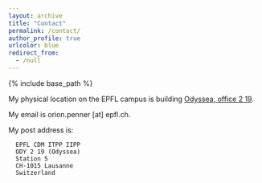 ```yaml
---
layout: archive
title: "Contact"
permalink: /contact/
author_profile: true
urlcolor: blue
redirect_from:
  - /null
---
```


{% include base_path %}

My physical location on the EPFL campus is building [Odyssea, office 2 19](https://map.epfl.ch/theme/generalite_thm_plan_public?dim_floor=2&lang=en&dim_lang=en&baselayer_ref=grp_backgrounds&map_x=533462&map_y=152246&map_zoom=14).

My email is orion.penner [at] epfl.ch.

My post address is:

      EPFL CDM ITPP IIPP
      ODY 2 19 (Odyssea)
      Station 5
      CH-1015 Lausanne
      Switzerland
